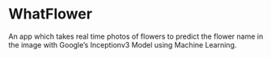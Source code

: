 # WhatFlower

An app which takes real time photos of flowers to predict the flower name in the image with Google’s Inceptionv3 Model using Machine Learning.
